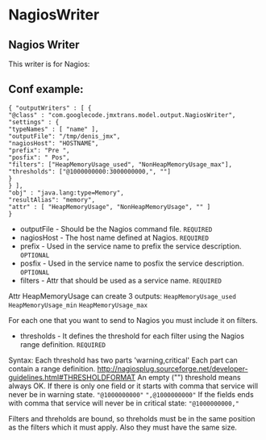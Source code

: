 # NagiosWriter

## Nagios Writer

This writer is for Nagios:

##  Conf example:

```
{ "outputWriters" : [ {
"@class" : "com.googlecode.jmxtrans.model.output.NagiosWriter",
"settings" : {
"typeNames" : [ "name" ],
"outputFile": "/tmp/denis_jmx",
"nagiosHost": "HOSTNAME",
"prefix": "Pre ",
"posfix": " Pos",
"filters": ["HeapMemoryUsage_used", "NonHeapMemoryUsage_max"],
"thresholds": ["@1000000000:3000000000,", ""]
}
} ],
"obj" : "java.lang:type=Memory",
"resultAlias": "memory",
"attr" : [ "HeapMemoryUsage", "NonHeapMemoryUsage", "" ]
}
```

* outputFile - Should be the Nagios command file. `REQUIRED`
* nagiosHost - The host name defined at Nagios. `REQUIRED`
* prefix - Used in the service name to prefix the service description. `OPTIONAL`
* posfix - Used in the service name to posfix the service description. `OPTIONAL`
* filters - Attr that should be used as a service name. `REQUIRED`

Attr HeapMemoryUsage can create 3 outputs:
`HeapMemoryUsage_used`
`HeapMemoryUsage_min`
`HeapMemoryUsage_max`

For each one that you want to send to Nagios you must include it on filters.
* thresholds - It defines the threshold for each filter using the Nagios range definition. `REQUIRED`

Syntax:
Each threshold has two parts 'warning,critical'
Each part can contain a range definition.
http://nagiosplug.sourceforge.net/developer-guidelines.html#THRESHOLDFORMAT
An empty ("") threshold means always OK.
If there is only one field or it starts with comma that service will never be in warning state.
`"@1000000000"`
`",@1000000000"`
If the fields ends with comma that service will never be in critical state:
`"@1000000000,"`

Filters and threholds are bound, so threholds must be in the same position as the filters which it must apply.
Also they must have the same size.
